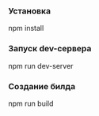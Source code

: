### Установка
npm install
### Запуск dev-сервера
npm run dev-server
### Cоздание билда
npm run build
